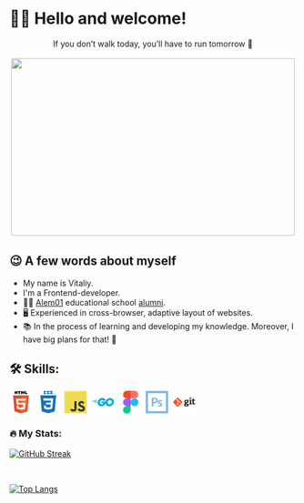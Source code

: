 # 🙋‍♂️ Hello and welcome!

<div align="center">
  If you don’t walk today, you’ll have to run tomorrow 🎯  
</div>
<br>
<div align="center">
  <picture>
    <source srcset="https://user-images.githubusercontent.com/74038190/264141683-8aa99f6c-267d-4977-9cd3-1a4c11675863.gif"  width="298" height="212" media="(max-width: 576px)">
    <img src="https://user-images.githubusercontent.com/74038190/264141683-8aa99f6c-267d-4977-9cd3-1a4c11675863.gif" width="498" height="312"> 
  </picture> 
</div>

## 😉 A few words about myself


* My name is Vitaliy.   
* I'm a Frontend-developer.   
* 👨‍🎓 [Alem01](https://alem.school/) educational school [alumni](https://alem.school/certificates/alumni/vtarasso).   
* 🖥 Experienced in cross-browser, adaptive layout of websites. 
* 📚 In the process of learning and developing my knowledge. Moreover, I have big plans for that! 🙂

## :hammer_and_wrench: Skills:

<div>
  <img src="https://github.com/devicons/devicon/blob/master/icons/html5/html5-original-wordmark.svg" title="HTML5" alt="HTML" width="40" height="40"/>&nbsp;
  <img src="https://github.com/devicons/devicon/blob/master/icons/css3/css3-plain-wordmark.svg"  title="CSS3" alt="CSS" width="40" height="40"/>&nbsp;
  <img src="https://github.com/devicons/devicon/blob/master/icons/javascript/javascript-original.svg" title="JavaScript" alt="JavaScript" width="40" height="40"/>&nbsp;
  <img src="https://github.com/devicons/devicon/blob/master/icons/go/go-original-wordmark.svg" title="Golang" alt="Golang" width="40" height="40"/>&nbsp;
  <img src="https://github.com/devicons/devicon/blob/master/icons/figma/figma-original.svg" title="Figma" alt="Figma" width="40" height="40"/>&nbsp;
  <img src="https://github.com/devicons/devicon/blob/master/icons/photoshop/photoshop-line.svg" title="Photoshop" alt="Photoshop" width="40" height="40"/>&nbsp;
  <img src="https://github.com/devicons/devicon/blob/master/icons/git/git-original-wordmark.svg" title="Git" **alt="Git" width="40" height="40"/>
</div>

### :fire: My Stats:

[![GitHub Streak](https://streak-stats.demolab.com/?user=vtarasso)](https://git.io/streak-stats)

<br>

[![Top Langs](https://github-readme-stats.vercel.app/api/top-langs/?username=vtarasso&layout=compact&theme=vision-friendly-light)](https://github.com/anuraghazra/github-readme-stats)

<br><br>
<div align="right">
  <img src="https://komarev.com/ghpvc/?username=your-github-vtarasso&style=flat-square&color=blue" alt=""/>
</div>


<!--
**vtarasso/vtarasso** is a ✨ _special_ ✨ repository because its `README.md` (this file) appears on your GitHub profile.

Here are some ideas to get you started:

- 🔭 I’m currently working on ...
- 🌱 I’m currently learning ...
- 👯 I’m looking to collaborate on ...
- 🤔 I’m looking for help with ...
- 💬 Ask me about ...
- 📫 How to reach me: ...
- 😄 Pronouns: ...
- ⚡ Fun fact: ...
-->
